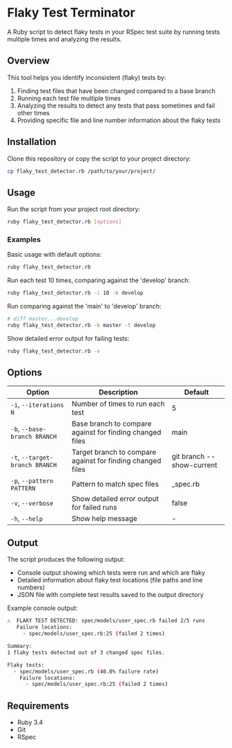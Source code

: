 # Flaky Test Terminator

A Ruby script to detect flaky tests in your RSpec test suite by running tests multiple times and analyzing the results.

## Overview

This tool helps you identify inconsistent (flaky) tests by:

1. Finding test files that have been changed compared to a base branch
2. Running each test file multiple times
3. Analyzing the results to detect any tests that pass sometimes and fail other times
4. Providing specific file and line number information about the flaky tests

## Installation

Clone this repository or copy the script to your project directory:

```bash
cp flaky_test_detector.rb /path/to/your/project/
```

## Usage

Run the script from your project root directory:

```bash
ruby flaky_test_detector.rb [options]
```

### Examples

Basic usage with default options:

```bash
ruby flaky_test_detector.rb
```

Run each test 10 times, comparing against the 'develop' branch:

```bash
ruby flaky_test_detector.rb -i 10 -b develop
```

Run comparing against the 'main' to 'develop' branch:

```bash
# diff master...develop
ruby flaky_test_detector.rb -b master -t develop
```

Show detailed error output for failing tests:

```bash
ruby flaky_test_detector.rb -v
```

## Options

| Option | Description | Default |
|--------|-------------|---------|
| `-i`, `--iterations N` | Number of times to run each test | 5 |
| `-b`, `--base-branch BRANCH` | Base branch to compare against for finding changed files | main |
| `-t`, `--target-branch BRANCH` | Target branch to compare against for finding changed files | git branch --show-current |
| `-p`, `--pattern PATTERN` | Pattern to match spec files | _spec.rb |
| `-v`, `--verbose` | Show detailed error output for failed runs | false |
| `-h`, `--help` | Show help message | - |

## Output

The script produces the following output:

- Console output showing which tests were run and which are flaky
- Detailed information about flaky test locations (file paths and line numbers)
- JSON file with complete test results saved to the output directory

Example console output:

```sh
⚠️  FLAKY TEST DETECTED: spec/models/user_spec.rb failed 2/5 runs
   Failure locations:
     - spec/models/user_spec.rb:25 (failed 2 times)

Summary:
1 flaky tests detected out of 3 changed spec files.

Flaky tests:
  - spec/models/user_spec.rb (40.0% failure rate)
    Failure locations:
      - spec/models/user_spec.rb:25 (failed 2 times)
```

## Requirements

- Ruby 3.4
- Git
- RSpec
